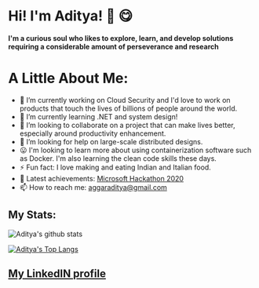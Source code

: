 # Hi! I'm Aditya! 👋 😋
#### I'm a curious soul who likes to explore, learn, and develop solutions requiring a considerable amount of perseverance and research

# A Little About Me:
  - 🔭 I’m currently working on Cloud Security and I'd love to work on products that touch the lives of billions of people around the world.
  - 🌱 I’m currently learning .NET and system design! 
  - 👯 I’m looking to collaborate on a project that can make lives better, especially around productivity enhancement.
  - 🤔 I’m looking for help on large-scale distributed designs.
  - 😛 I'm looking to learn more about using containerization software such as Docker. I'm also learning the clean code skills these days.
  - ⚡ Fun fact: I love making and eating Indian and Italian food.
  - 🥳 Latest achievements: [Microsoft Hackathon 2020](https://www.youracclaim.com/badges/32563840-8e00-4d5b-ab58-2c309ca34cf3/linked_in_profile)
  - 📫 How to reach me: aggaraditya@gmail.com
 
## My Stats:

![Aditya's github stats](https://github-readme-stats.vercel.app/api/?username=adaggarwal&show_icons=true&title_color=fff&icon_color=79ff97&text_color=9f9f9f&bg_color=151515)

[![Aditya's Top Langs](https://github-readme-stats.vercel.app/api/top-langs/?username=adaggarwal&show_icons=true&title_color=fff&icon_color=79ff97&text_color=9f9f9f&bg_color=151515)](https://github.com/anuraghazra/github-readme-stats)

## [My LinkedIN profile](https://www.linkedin.com/in/aditya-aggarwal1992/)
